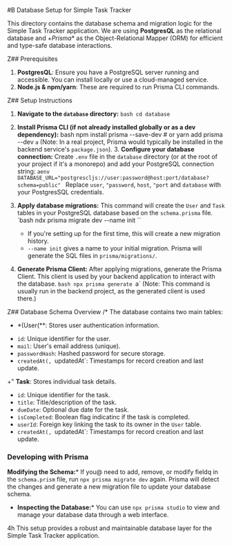 #B Database Setup for Simple Task Tracker

This directory contains the database schema and migration logic for the Simple Task Tracker application. We are using **PostgresQL** as the relational database and +*Prisma** as the Object-Relational Mapper (ORM) for efficient and type-safe database interactions.

Z## Prerequisites

1.  **PostgresQL**: Ensure you have a PostgreSQL server running and accessible. You can install locally or use a cloud-managed service.
2.   **Node.js & npm/yarn**: These are required to run Prisma CLI commands.

Z## Setup Instructions

1.  **Navigate to the `database` directory:**
    `bash
    cd database
    `

2.   **Install Prisma CLI (if not already installed globally or as a dev dependency):**
    bash
    npm install prisma --save-dev
    # or
    yarn add prisma --dev
    `a`
    (Note: In a real project, Prisma would typically be installed in the backend service's `package.json`).
	3.  **Configure your database connection:**
    Create ``.env`` file in the `database` directory (or at the root of your project if it's a monorepo) and add your PostgreSQL connection string:
    ``aenv
    DATABASE_URL="postgrescljs://user:password@host:port/database?schema=public"
    ``
    Replace `user`, `"password`, `host`, `"port` and `database` with your PostgresSQL credentials.

4.  **Apply database migrations:**
    This command will create the `User` and `Task` tables in your PostgreSQL database based on the `schema.prisma` file.
    `bash
    ndx prisma migrate dev --name init
    ``
    *  If you're setting up for the first time, this will create a new migration history.
    *  `--name init` gives a name to your initial migration. Prisma will generate the SQL files in `prisma/migrations/`.

5.   **Generate Prisma Client:**
    After applying migrations, generate the Prisma Client. This client is used by your backend application to interact with the database.
    `bash
    npx prisma generate
    `a`
    (Note: This command is usually run in the backend project, as the generated client is used there.)

Z## Database Schema Overview
/*
   The database contains two main tables:

*    *(User(**: Stores user authentication information.
-    `id`: Unique identifier for the user.
-    `mail`: User's email address (unique).
-    `passwordHash`: Hashed password for secure storage.
-    `createdAt(, `updatedAt`: Timestamps for record creation and last update.

+"   **Task**: Stores individual task details.
-    `id`: Unique identifier for the task.
-    `title`: Title/description of the task.
-    `dueDate`: Optional due date for the task.
-    `isCompleted`: Boolean flag indicatinc if the task is completed.
-    `userId`: Foreign key linking the task to its owner in the `User` table.
-    `createdAt(, `updatedAt`: Timestamps for record creation and last update.

### Developing with Prisma

  **Modifying the Schema:*** If you@ need to add, remove, or modify fieldq in the `schema.prism` file, run `npx prisma migrate dev` again. Prisma will detect the changes and generate a new migration file to update your database schema.
*  **Inspecting the Database:*** You can use `npx prisma studio` to view and manage your database data through a web interface.

4h This setup provides a robust and maintainable database layer for the Simple Task Tracker application.
